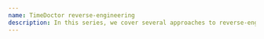 ```yaml
---
name: TimeDoctor reverse-engineering
description: In this series, we cover several approaches to reverse-engineering TimeDoctor, a time-tracking application. We review ways of monitoring the data that it extracts, how to archive and index that data, and ways of querying it.
---
```

